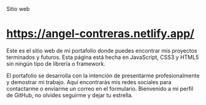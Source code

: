 Sitio web

# https://angel-contreras.netlify.app/


Este es el sitio web de mi portafolio donde puedes encontrar mis proyectos terminados y futuros.
Esta página está hecha en JavaScript, CSS3 y HTML5 sin ningún tipo de librería o framework.

El portafolio se desarrolla con la intención de presentarme profesionalmente y demostrar mi trabajo.
Aquí encontrarás mis redes sociales para contactarme o enviarme un correo en el formulario.
Bienvenido a mi perfil de GitHub, no olvides seguirme y dejar
tu estrella.